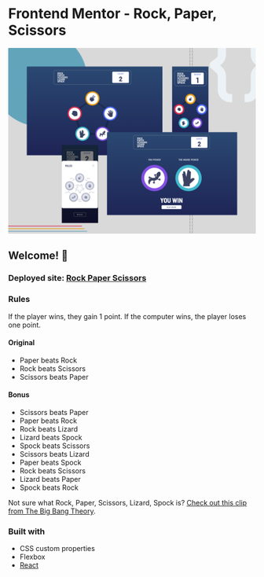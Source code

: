 # Frontend Mentor - Rock, Paper, Scissors

![Design preview for the Rock, Paper, Scissors coding challenge](./design/design.png)

## Welcome! 👋

### Deployed site: [Rock Paper Scissors](https://rock-paper-scissors-lizard-spock-five.vercel.app/)

### Rules

If the player wins, they gain 1 point. If the computer wins, the player loses one point.

#### Original

- Paper beats Rock
- Rock beats Scissors
- Scissors beats Paper

#### Bonus

- Scissors beats Paper
- Paper beats Rock
- Rock beats Lizard
- Lizard beats Spock
- Spock beats Scissors
- Scissors beats Lizard
- Paper beats Spock
- Rock beats Scissors
- Lizard beats Paper
- Spock beats Rock

Not sure what Rock, Paper, Scissors, Lizard, Spock is? [Check out this clip from The Big Bang Theory](https://www.youtube.com/watch?v=iSHPVCBsnLw).

### Built with

- CSS custom properties
- Flexbox
- [React](https://reactjs.org/)

